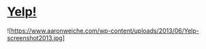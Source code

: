 # [Yelp!](https://www.yelp.com/)
![https://www.aaronweiche.com/wp-content/uploads/2013/06/Yelp-screenshot2013.jpg]